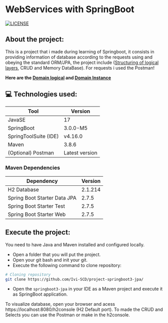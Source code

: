 # WebServices with SpringBoot

[![LICENSE](https://img.shields.io/github/license/Ivi-SCD/project-springboot3-jpa)](https://github.com/Ivi-SCD/project-springboot3-jpa/blob/main/license)

## About the project: 
This is a project that i made during learning of Springboot, 
it consists in providing information of database according to 
the requests using and obeying the standard ORM/JPA, the project include 
([Structuring of logical layers](https://user-images.githubusercontent.com/81643916/197223088-0db19958-b94c-4695-ae07-001eb5a687a0.png), CRUD and Memory DataBase).
For requests i used the Postman!

**Here are the [Domain logical](https://user-images.githubusercontent.com/81643916/197236491-541753d5-6704-4c5a-a30e-608b33b40949.png)
and [Domain Instance](https://user-images.githubusercontent.com/81643916/197236610-b19bf714-be27-42c5-b9f9-2602399d83e2.png)**

## 💻 Technologies used: 
|Tool|Version|
---|---|
|JavaSE|17|
|SpringBoot|3.0.0-M5|
|SpringToolSuite (IDE)|v4.16.0|
|Maven|3.8.6|
|(Optional) Postman|Latest version|

### Maven Dependencies
|Dependency|Version|
---|---|
|H2 Database|2.1.214|
|Spring Boot Starter Data JPA|2.7.5|
|Spring Boot Starter Test|2.7.5|
|Spring Boot Starter Web|2.7.5|

## Execute the project:
You need to have Java and Maven installed and configured locally.

* Open a folder that you will put the project.
* Open your git bash and init your git.
* Execute the following command to clone repository: 
```bash
# Cloning repository
git clone https://github.com/Ivi-SCD/project-springboot3-jpa/
```

* Open the `springboot3-jpa` in your IDE as a Maven project and execute it as SpringBoot application.

To visualize database, open your browser and acess https://localhost:8080/h2console (H2 Default port).
To made the CRUD and Selects you can use the Postman or make in the h2console.
